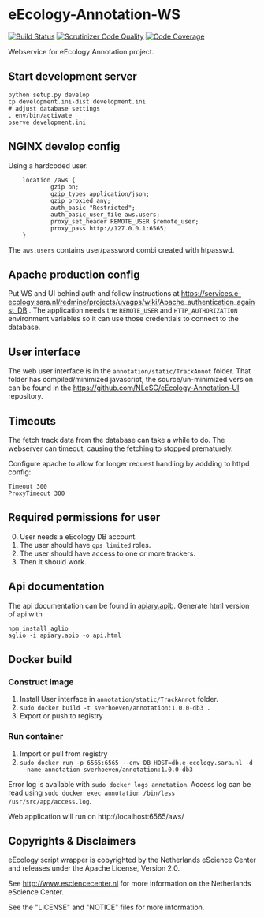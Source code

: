eEcology-Annotation-WS
======================

[![Build Status](https://travis-ci.org/NLeSC/eEcology-Annotation-WS.svg?branch=master)](https://travis-ci.org/NLeSC/eEcology-Annotation-WS)
[![Scrutinizer Code Quality](https://scrutinizer-ci.com/g/NLeSC/eEcology-Annotation-WS/badges/quality-score.png?b=master)](https://scrutinizer-ci.com/g/NLeSC/eEcology-Annotation-WS/?branch=master)
[![Code Coverage](https://scrutinizer-ci.com/g/NLeSC/eEcology-Annotation-WS/badges/coverage.png?b=master)](https://scrutinizer-ci.com/g/NLeSC/eEcology-Annotation-WS/?branch=master)

Webservice for eEcology Annotation project.

Start development server
-------------------------

    python setup.py develop
    cp development.ini-dist development.ini
    # adjust database settings
    . env/bin/activate
    pserve development.ini

NGINX develop config
--------------------

Using a hardcoded user.

        location /aws {
                gzip on;
                gzip_types application/json;
                gzip_proxied any;
                auth_basic "Restricted";
                auth_basic_user_file aws.users;
                proxy_set_header REMOTE_USER $remote_user;
                proxy_pass http://127.0.0.1:6565;
        }

The `aws.users` contains user/password combi created with htpasswd.

Apache production config
------------------------

Put WS and UI behind auth and follow instructions at https://services.e-ecology.sara.nl/redmine/projects/uvagps/wiki/Apache_authentication_against_DB .
The application needs the `REMOTE_USER` and `HTTP_AUTHORIZATION` environment variables so it can use those credentials to connect to the database.

User interface
--------------

The web user interface is in the `annotation/static/TrackAnnot` folder.
That folder has compiled/minimized javascript, the source/un-minimized version can be found in the  https://github.com/NLeSC/eEcology-Annotation-UI repository.

Timeouts
--------

The fetch track data from the database can take a while to do. The webserver can timeout, causing the fetching to stopped prematurely.

Configure apache to allow for longer request handling by addding to httpd config:

    Timeout 300
    ProxyTimeout 300

Required permissions for user
-----------------------------

0. User needs a eEcology DB account.
1. The user should have `gps_limited` roles.
2. The user should have access to one or more trackers.
3. Then it should work.

Api documentation
-----------------

The api documentation can be found in [apiary.apib](apiary.apib).
Generate html version of api with

    npm install aglio
    aglio -i apiary.apib -o api.html

Docker build
------------

### Construct image

1. Install User interface in `annotation/static/TrackAnnot` folder.
2. `sudo docker build -t sverhoeven/annotation:1.0.0-db3 .`
3. Export or push to registry

### Run container

1. Import or pull from registry
2. `sudo docker run -p 6565:6565 --env DB_HOST=db.e-ecology.sara.nl -d --name annotation sverhoeven/annotation:1.0.0-db3`

Error log is available with `sudo docker logs annotation`.
Access log can be read using `sudo docker exec annotation /bin/less /usr/src/app/access.log`.

Web application will run on http://localhost:6565/aws/

Copyrights & Disclaimers
------------------------

eEcology script wrapper is copyrighted by the Netherlands eScience Center and releases under
the Apache License, Version 2.0.

See <http://www.esciencecenter.nl> for more information on the Netherlands
eScience Center.

See the "LICENSE" and "NOTICE" files for more information.
